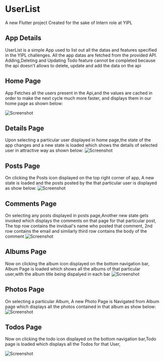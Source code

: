 # UserList

A new Flutter project Created for the sake of Intern role at YIPL

## App Details
UserList is a simple App used to list out all the datas and features specified in the YIPL challenges.
All the app datas are fetched from the provided API.
Adding,Deleting and Updating Todo feature cannot be completed because the api doesn't allows to delete,
update and add the data on the api

## Home Page
App Fetches all the users present in the Api,and the values are cached in order to make the next cycle
much more faster, and displays them in our home page as shown below:

![Screenshot](Screenshot/Screenshot_1.png)
## Details Page
Upon selecting a particular user displayed in home page,the state of the app changes and a new state is loaded
which shows the details of selected user in attractive way as shown below:
![Screenshot](Screenshot/Screenshot_2.png)
## Posts Page
On clicking the Posts icon displayed on the top right corner of app, A new state is loaded and the posts posted by the
that particular user is displayed as show below:
![Screenshot](Screenshot/Screenshot_3.png)
## Comments Page
On selecting any posts displayed in posts page,Another new state gets invoked which displays the comments on that page
for that particular post, The top row contains the invidual's name who posted that comment, 2nd row contains the email
and similarly third row contains the body of the comment
![Screenshot](Screenshot/Screenshot_4.png)

## Albums Page
Now on clicking the album icon displayed on the bottom navigation bar, Album Page is loaded which shows all the albums
of that particular user,with the album title being dispalyed in each bar
![Screenshot](Screenshot/Screenshot_5.png)

## Photos Page
On selecting a particular Album, A new Photo Page is Navigated from Album page which displays all the photos contained in that
album as show below:
![Screenshot](Screenshot/Screenshot_6.png)

## Todos Page
Now on clicking the todo icon displayed on the bottom navigation bar,Todo page is loaded which displays all the Todos for that
User,

![Screenshot](Screenshot/Screenshot_7.png)

